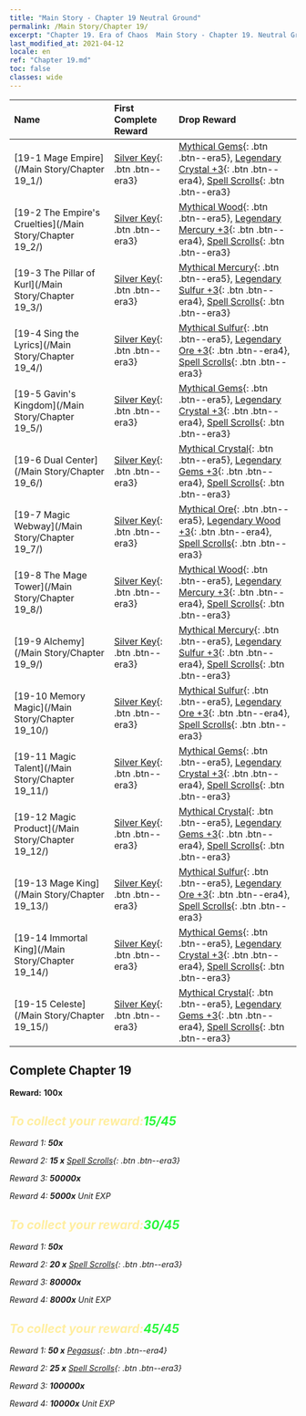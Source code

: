```yaml
---
title: "Main Story - Chapter 19 Neutral Ground"
permalink: /Main Story/Chapter 19/
excerpt: "Chapter 19. Era of Chaos  Main Story - Chapter 19. Neutral Ground"
last_modified_at: 2021-04-12
locale: en
ref: "Chapter 19.md"
toc: false
classes: wide
---
```


  | Name |  First Complete Reward | Drop Reward |
  |:------------|:------------|:------------| 
  | [19-1 Mage Empire](/Main Story/Chapter 19_1/) | [Silver Key](/Items/con_693/){: .btn .btn--era3} | [Mythical Gems](/Items/mat_65/){: .btn .btn--era5}, [Legendary Crystal +3](/Items/mat_59/){: .btn .btn--era4}, [Spell Scrolls](/Items/con_694/){: .btn .btn--era3} |
  | [19-2 The Empire's Cruelties](/Main Story/Chapter 19_2/) | [Silver Key](/Items/con_693/){: .btn .btn--era3} | [Mythical Wood](/Items/mat_62/){: .btn .btn--era5}, [Legendary Mercury +3](/Items/mat_56/){: .btn .btn--era4}, [Spell Scrolls](/Items/con_694/){: .btn .btn--era3} |
  | [19-3 The Pillar of Kurl](/Main Story/Chapter 19_3/) | [Silver Key](/Items/con_693/){: .btn .btn--era3} | [Mythical Mercury](/Items/mat_63/){: .btn .btn--era5}, [Legendary Sulfur +3](/Items/mat_57/){: .btn .btn--era4}, [Spell Scrolls](/Items/con_694/){: .btn .btn--era3} |
  | [19-4 Sing the Lyrics](/Main Story/Chapter 19_4/) | [Silver Key](/Items/con_693/){: .btn .btn--era3} | [Mythical Sulfur](/Items/mat_64/){: .btn .btn--era5}, [Legendary Ore +3](/Items/mat_54/){: .btn .btn--era4}, [Spell Scrolls](/Items/con_694/){: .btn .btn--era3} |
  | [19-5 Gavin's Kingdom](/Main Story/Chapter 19_5/) | [Silver Key](/Items/con_693/){: .btn .btn--era3} | [Mythical Gems](/Items/mat_65/){: .btn .btn--era5}, [Legendary Crystal +3](/Items/mat_59/){: .btn .btn--era4}, [Spell Scrolls](/Items/con_694/){: .btn .btn--era3} |
  | [19-6 Dual Center](/Main Story/Chapter 19_6/) | [Silver Key](/Items/con_693/){: .btn .btn--era3} | [Mythical Crystal](/Items/mat_66/){: .btn .btn--era5}, [Legendary Gems +3](/Items/mat_58/){: .btn .btn--era4}, [Spell Scrolls](/Items/con_694/){: .btn .btn--era3} |
  | [19-7 Magic Webway](/Main Story/Chapter 19_7/) | [Silver Key](/Items/con_693/){: .btn .btn--era3} | [Mythical Ore](/Items/mat_61/){: .btn .btn--era5}, [Legendary Wood +3](/Items/mat_55/){: .btn .btn--era4}, [Spell Scrolls](/Items/con_694/){: .btn .btn--era3} |
  | [19-8 The Mage Tower](/Main Story/Chapter 19_8/) | [Silver Key](/Items/con_693/){: .btn .btn--era3} | [Mythical Wood](/Items/mat_62/){: .btn .btn--era5}, [Legendary Mercury +3](/Items/mat_56/){: .btn .btn--era4}, [Spell Scrolls](/Items/con_694/){: .btn .btn--era3} |
  | [19-9 Alchemy](/Main Story/Chapter 19_9/) | [Silver Key](/Items/con_693/){: .btn .btn--era3} | [Mythical Mercury](/Items/mat_63/){: .btn .btn--era5}, [Legendary Sulfur +3](/Items/mat_57/){: .btn .btn--era4}, [Spell Scrolls](/Items/con_694/){: .btn .btn--era3} |
  | [19-10 Memory Magic](/Main Story/Chapter 19_10/) | [Silver Key](/Items/con_693/){: .btn .btn--era3} | [Mythical Sulfur](/Items/mat_64/){: .btn .btn--era5}, [Legendary Ore +3](/Items/mat_54/){: .btn .btn--era4}, [Spell Scrolls](/Items/con_694/){: .btn .btn--era3} |
  | [19-11 Magic Talent](/Main Story/Chapter 19_11/) | [Silver Key](/Items/con_693/){: .btn .btn--era3} | [Mythical Gems](/Items/mat_65/){: .btn .btn--era5}, [Legendary Crystal +3](/Items/mat_59/){: .btn .btn--era4}, [Spell Scrolls](/Items/con_694/){: .btn .btn--era3} |
  | [19-12 Magic Product](/Main Story/Chapter 19_12/) | [Silver Key](/Items/con_693/){: .btn .btn--era3} | [Mythical Crystal](/Items/mat_66/){: .btn .btn--era5}, [Legendary Gems +3](/Items/mat_58/){: .btn .btn--era4}, [Spell Scrolls](/Items/con_694/){: .btn .btn--era3} |
  | [19-13 Mage King](/Main Story/Chapter 19_13/) | [Silver Key](/Items/con_693/){: .btn .btn--era3} | [Mythical Sulfur](/Items/mat_64/){: .btn .btn--era5}, [Legendary Ore +3](/Items/mat_54/){: .btn .btn--era4}, [Spell Scrolls](/Items/con_694/){: .btn .btn--era3} |
  | [19-14 Immortal King](/Main Story/Chapter 19_14/) | [Silver Key](/Items/con_693/){: .btn .btn--era3} | [Mythical Gems](/Items/mat_65/){: .btn .btn--era5}, [Legendary Crystal +3](/Items/mat_59/){: .btn .btn--era4}, [Spell Scrolls](/Items/con_694/){: .btn .btn--era3} |
  | [19-15 Celeste](/Main Story/Chapter 19_15/) | [Silver Key](/Items/con_693/){: .btn .btn--era3} | [Mythical Crystal](/Items/mat_66/){: .btn .btn--era5}, [Legendary Gems +3](/Items/mat_58/){: .btn .btn--era4}, [Spell Scrolls](/Items/con_694/){: .btn .btn--era3} |


## Complete Chapter 19

 **Reward:**  **100x** <i class="fas fa-gem"/>



## <span style="color: #ffeea0">To collect your reward:</span><span style="color: #27f73a">15/45</span>

 Reward 1:  **50x** <i class="fas fa-gem"/>

 Reward 2: **15 x** [Spell Scrolls](/Items/con_694/){: .btn .btn--era3}

 Reward 3:  **50000x** <i class="fas fa-coins"/>

 Reward 4:  **5000x** Unit EXP



## <span style="color: #ffeea0">To collect your reward:</span><span style="color: #27f73a">30/45</span>

 Reward 1:  **50x** <i class="fas fa-gem"/>

 Reward 2: **20 x** [Spell Scrolls](/Items/con_694/){: .btn .btn--era3}

 Reward 3:  **80000x** <i class="fas fa-coins"/>

 Reward 4:  **8000x** Unit EXP



## <span style="color: #ffeea0">To collect your reward:</span><span style="color: #27f73a">45/45</span>

 Reward 1: **50 x** [Pegasus](/Items/unt_202/){: .btn .btn--era4}

 Reward 2: **25 x** [Spell Scrolls](/Items/con_694/){: .btn .btn--era3}

 Reward 3:  **100000x** <i class="fas fa-coins"/>

 Reward 4:  **10000x** Unit EXP


